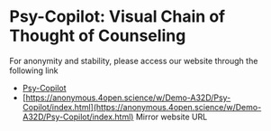 # Psy-Copilot: Visual Chain of Thought of Counseling
For anonymity and stability, please access our website through the following link
* [Psy-Copilot](https://anonymous.4open.science/w/Demo-A32D/Psy-Copilot/index.html) 
* [https://anonymous.4open.science/w/Demo-A32D/Psy-Copilot/index.html](https://anonymous.4open.science/w/Demo-A32D/Psy-Copilot/index.html) Mirror website URL
